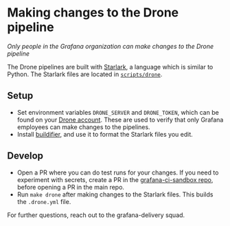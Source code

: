 # Making changes to the Drone pipeline

_Only people in the Grafana organization can make changes to the Drone pipeline_

The Drone pipelines are built with [Starlark](https://github.com/bazelbuild/starlark), a language which is similar to Python. The Starlark files are located in [`scripts/drone`](https://github.com/grafana/grafana/tree/main/scripts/drone).

## Setup
- Set environment variables `DRONE_SERVER` and `DRONE_TOKEN`, which can be found on your [Drone account](https://drone.grafana.net/account). These are used to verify that only Grafana employees can make changes to the pipelines.
- Install [buildifier](https://github.com/bazelbuild/buildtools/blob/master/buildifier/README.md), and use it to format the Starlark files you edit.

## Develop
- Open a PR where you can do test runs for your changes. If you need to experiment with secrets, create a PR in the [grafana-ci-sandbox repo](https://github.com/grafana/grafana-ci-sandbox), before opening a PR in the main repo.
- Run `make drone` after making changes to the Starlark files. This builds the `.drone.yml` file.

For further questions, reach out to the grafana-delivery squad.
